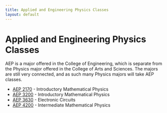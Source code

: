 ```yaml
---
title: Applied and Engineering Physics Classes
layout: default
---
```

<link rel="stylesheet" href="/main.css">

# Applied and Engineering Physics Classes

AEP is a major offered in the College of Engineering, which is separate from the Physics major offered in the College of Arts and Sciences. The majors are still very connected, and as such many Physics majors will take AEP classes. 

- [AEP 2170](/classes/phys/AEP2217.html) - Introductory Mathematical Physics
- [AEP 3200](/classes/aep/AEP3200.html) - Introductory Mathematical Physics
- [AEP 3630](/classes/phys/PHYS3360.html) - Electronic Circuits
- [AEP 4200](/classes/aep/AEP4200.html) - Intermediate Mathematical Physics

